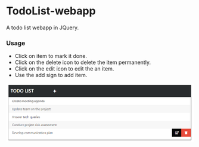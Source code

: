 # TodoList-webapp
A todo list webapp in JQuery.

### Usage
* Click on item to mark it done.
* Click on the delete icon to delete the item permanently.
* Click on the edit icon to edit the an item.
* Use the add sign to add item.

![](Images/sample.png)
